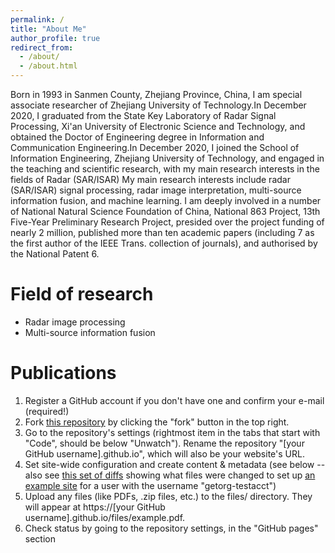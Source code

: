 ```yaml
---
permalink: /
title: "About Me"
author_profile: true
redirect_from: 
  - /about/
  - /about.html
---
```


Born in 1993 in Sanmen County, Zhejiang Province, China, I am special associate researcher of Zhejiang University of Technology.In December 2020, I graduated from the State Key Laboratory of Radar Signal Processing, Xi'an University of Electronic Science and Technology, and obtained the Doctor of Engineering degree in Information and Communication Engineering.In December 2020, I joined the School of Information Engineering, Zhejiang University of Technology, and engaged in the teaching and scientific research, with my main research interests in the fields of Radar (SAR/ISAR) My main research interests include radar (SAR/ISAR) signal processing, radar image interpretation, multi-source information fusion, and machine learning. I am deeply involved in a number of National Natural Science Foundation of China, National 863 Project, 13th Five-Year Preliminary Research Project, presided over the project funding of nearly 2 million, published more than ten academic papers (including 7 as the first author of the IEEE Trans. collection of journals), and authorised by the National Patent 6.

Field of research
======
* Radar image processing
* Multi-source information fusion

Publications
======
1. Register a GitHub account if you don't have one and confirm your e-mail (required!)
1. Fork [this repository](https://github.com/academicpages/academicpages.github.io) by clicking the "fork" button in the top right. 
1. Go to the repository's settings (rightmost item in the tabs that start with "Code", should be below "Unwatch"). Rename the repository "[your GitHub username].github.io", which will also be your website's URL.
1. Set site-wide configuration and create content & metadata (see below -- also see [this set of diffs](http://archive.is/3TPas) showing what files were changed to set up [an example site](https://getorg-testacct.github.io) for a user with the username "getorg-testacct")
1. Upload any files (like PDFs, .zip files, etc.) to the files/ directory. They will appear at https://[your GitHub username].github.io/files/example.pdf.  
1. Check status by going to the repository settings, in the "GitHub pages" section

